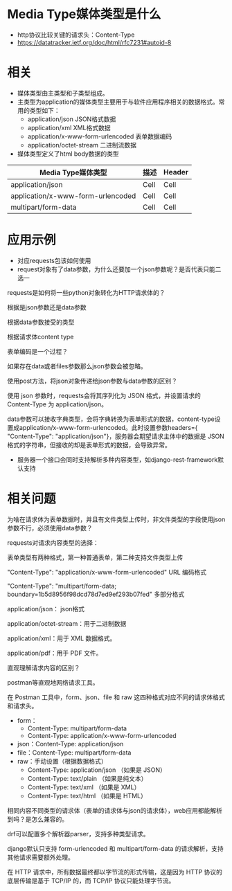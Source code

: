 # Media Type媒体类型是什么
- http协议比较关键的请求头：Content-Type
- https://datatracker.ietf.org/doc/html/rfc7231#autoid-8

# 相关

- 媒体类型由主类型和子类型组成。
- 主类型为application的媒体类型主要用于与软件应用程序相关的数据格式。常用的类型如下：
  - application/json JSON格式数据
  - application/xml XML格式数据
  - application/x-www-form-urlencoded 表单数据编码
  - application/octet-stream 二进制流数据
- 媒体类型定义了html body数据的类型


| Media Type媒体类型| 描述| Header |
|--------|--------|--------|
| application/json| Cell | Cell |
| application/x-www-form-urlencoded | Cell | Cell |
| multipart/form-data | Cell | Cell | 



# 应用示例

- 对应requests包该如何使用
- request对象有了data参数，为什么还要加一个json参数呢？是否代表只能二选一

requests是如何将一些python对象转化为HTTP请求体的？

根据是json参数还是data参数

根据data参数接受的类型

根据请求体content type



表单编码是一个过程？

如果存在data或者files参数那么json参数会被忽略。

使用post方法，将json对象传递给json参数与data参数的区别？

使用 json 参数时，requests会将其序列化为 JSON 格式，并设置请求的 Content-Type 为 application/json。


data参数可以接收字典类型，会将字典转换为表单形式的数据，content-type设置成application/x-www-form-urlencoded。此时设置参数headers={ "Content-Type": "application/json"}，服务器会期望请求主体中的数据是 JSON 格式的字符串，但接收的却是表单形式的数据，会导致异常。


- 服务器一个接口会同时支持解析多种内容类型，如django-rest-framework默认支持


# 相关问题

为啥在请求体为表单数据时，并且有文件类型上传时，非文件类型的字段使用json参数不行，必须使用data参数？

requests对请求内容类型的选择：

表单类型有两种格式，第一种普通表单，第二种支持文件类型上传

"Content-Type": "application/x-www-form-urlencoded"    URL 编码格式

"Content-Type": "multipart/form-data; boundary=1b5d8956f98dcd78d7ed9ef293b07fed" 多部分格式

application/json： json格式

application/octet-stream：用于二进制数据

application/xml：用于 XML 数据格式。

application/pdf：用于 PDF 文件。



直观理解请求内容的区别？

postman等直观地网络请求工具。

在 Postman 工具中，form、json、file 和 raw 这四种格式对应不同的请求体格式和请求头。

- form：
  - Content-Type: multipart/form-data
  - Content-Type: application/x-www-form-urlencoded
- json：Content-Type: application/json
- file：Content-Type: multipart/form-data
- raw：手动设置（根据数据格式）
  - Content-Type: application/json （如果是 JSON）
  - Content-Type: text/plain （如果是纯文本）
  - Content-Type: text/xml （如果是 XML）
  - Content-Type: text/html （如果是 HTML）


相同内容不同类型的请求体（表单的请求体与json的请求体），web应用都能解析到吗？是怎么兼容的。

drf可以配置多个解析器parser，支持多种类型请求。

django默认只支持 form-urlencoded 和 multipart/form-data 的请求解析，支持其他请求需要额外处理。


在 HTTP 请求中，所有数据最终都以字节流的形式传输，这是因为 HTTP 协议的底层传输是基于 TCP/IP 的，而 TCP/IP 协议只能处理字节流。

